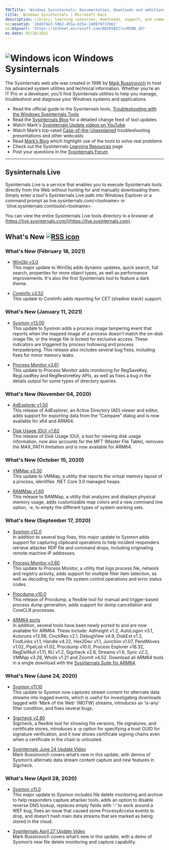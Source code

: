 ```yaml
---
TOCTitle: 'Windows Sysinternals: Documentation, downloads and additional resources'
title:  Windows Sysinternals | Microsoft Docs
description: Library, learning resources, downloads, support, and community. Evaluate and find out how to install, deploy, and maintain Windows with Sysinternals utilities.
ms:assetid: '2b0d74e3-5962-455a-b35a-248979737b61'
ms:mtpsurl: 'https://technet.microsoft.com/Bb545021(v=MSDN.10)'
ms.date: 02/18/2021
---
```


# ![Windows icon](/media/landing/sysinternals/Windows_logo_46x50px.png) Windows Sysinternals
The Sysinternals web site was created in 1996 by [Mark Russinovich](https://blogs.technet.microsoft.com/markrussinovich/) to host his advanced system utilities and technical information. Whether you’re an IT Pro or a developer, you’ll find Sysinternals utilities to help you manage, troubleshoot and diagnose your Windows systems and applications.
-   Read the official guide to the Sysinternals tools, [Troubleshooting with the Windows Sysinternals Tools](~/resources/troubleshooting-book.md)
-   Read the [Sysinternals Blog](https://techcommunity.microsoft.com/t5/Sysinternals-Blog/bg-p/Sysinternals-Blog) for a detailed change feed of tool updates
-   Watch Mark's [Sysinternals Update videos on YouTube](https://www.youtube.com/playlist?list=PLhFhDWFYccZ_GvdJ11NZwaBAhwDCWmni_)
-   Watch Mark’s top-rated [Case-of-the-Unexplained](~/resources/webcasts.md) troubleshooting presentations and other webcasts
-   Read [Mark’s Blog](https://techcommunity.microsoft.com/t5/Windows-Blog-Archive/bg-p/Windows-Blog-Archive/label-name/Mark%20Russinovich) which highlight use of the tools to solve real problems
-   Check out the Sysinternals [Learning Resources](~/resources/index.md) page
-   Post your questions in the [Sysinternals Forum](https://aka.ms/sysint-forums)

---
## Sysinternals Live ##
Sysinternals Live is a service that enables you to execute Sysinternals tools directly from the Web without hunting for and manually downloading them. Simply enter a tool's Sysinternals Live path into Windows Explorer or a command prompt as live.sysinternals.com/&lt;toolname&gt; or  \\\\live.sysinternals.com\tools\\&lt;toolname&gt;.

You can view the entire Sysinternals Live tools directory in a browser at [https://live.sysinternals.com/](https://live.sysinternals.com).

## What's New [![RSS icon](/media/landing/sysinternals/rss.gif)](https://techcommunity.microsoft.com/plugins/custom/microsoft/o365/custom-blog-rss?board=Sysinternals-Blog) ##

### What's New (February 18, 2021)

- [WinObj v3.0](~/downloads/winobj.md)  
This major update to WinObj adds dynamic updates, quick search, full search, properties for more object types, as well as performance improvements. It's also the first Sysinternals tool to feature a dark theme.

- [Coreinfo v3.52](~/downloads/coreinfo.md)  
This update to CoreInfo adds reporting for CET (shadow stack) support.

### What's New (January 11, 2021)

- [Sysmon v13.00](~/downloads/sysmon.md)  
This update to Sysmon adds a process image tampering event that reports when the mapped image of a process doesn’t match the on-disk image file, or the image file is locked for exclusive access. These indicators are triggered by process hollowing and process herpaderping. This release also includes several bug fixes, including fixes for minor memory leaks.

- [Process Monitor v3.61](~/downloads/procmon.md)  
This update to Process Monitor adds monitoring for RegSaveKey, RegLoadKey and RegRestoreKey APIs, as well as fixes a bug in the details output for some types of directory queries.

### What's New (November 04, 2020)

- [AdExplorer v1.50](~/downloads/adexplorer.md)  
This release of AdExplorer, an Active Directory (AD) viewer and editor, adds support for exporting data from the "Compare" dialog and is now available for x64 and ARM64.

- [Disk Usage (DU) v1.62](~/downloads/du.md)  
This release of Disk Usage (DU), a tool for viewing disk usage information, now also accounts for the MFT (Master File Table), removes the MAX_PATH limitation and is now available for ARM64.

### What's New (October 15, 2020)

- [VMMap v3.30](~/downloads/vmmap.md)  
This update to VMMap, a utility that reports the virtual memory layout of a process, identifies .NET Core 3.0 managed heaps.

- [RAMMap v1.60](~/downloads/rammap.md)  
This release to RAMMap, a utility that analyzes and displays physical memory usage, adds customizable map colors and a new command line option, -e, to empty the different types of system working sets.

### What's New (September 17, 2020)

- [Sysmon v12.0](~/downloads/sysmon.md)  
In addition to several bug fixes, this major update to Sysmon adds support for capturing clipboard operations to help incident responders retrieve attacker RDP file and command drops, including originating remote machine IP addresses.

- [Process Monitor v3.60](~/downloads/procmon.md)  
This update to Process Monitor, a utility that logs process file, network and registry activity, adds support for multiple filter item selection, as well as decoding for new file system control operations and error status codes.

- [Procdump v10.0](~/downloads/procdump.md)  
This release of Procdump, a flexible tool for manual and trigger-based process dump generation, adds support for dump cancellation and CoreCLR processes.

- [ARM64 ports](https://download.sysinternals.com/files/SysinternalsSuite-ARM64.zip)  
In addition, several tools have been newly ported to and are now available for ARM64. These include: AdInsight v1.2, AutoLogon v3.1, Autoruns v13.98, ClockRes v2.1, DebugView v4.9, DiskExt v1.2, FindLinks v1.1, Handle v4.22, Hex2Dec v1.1, Junction v1.07, PendMoves v1.02, PipeList v1.02, Procdump v10.0, Process Explorer v16.32, RegDelNull v1.11, RU v1.2, Sigcheck v2.8, Streams v1.6, Sync v2.2, VMMap v3.26, WhoIs v1.21 and ZoomIt v4.52. Download all ARM64 tools in a single download with the [Sysinternals Suite for ARM64](https://download.sysinternals.com/files/SysinternalsSuite-ARM64.zip).

### What's New (June 24, 2020) ###
  - [Sysmon v11.10](~/downloads/sysmon.md)  
This update to Sysmon now captures stream content for alternate data streams into logged events, which is useful for investigating downloads tagged with ‘Mark of the Web’ (MOTW) streams, introduces an ‘is-any’ filter condition, and fixes several bugs. 

  - [Sigcheck v2.80](~/downloads/sigcheck.md)  
Sigcheck, a flexible tool for showing file versions, file signatures, and certificate stores, introduces a -p option for specifying a trust GUID for signature verification, and it now shows certificate signing chains even when a certificate in the chain is untrusted. 

- [Sysinternals June 24 Update Video](https://youtu.be/HCZlJDKUqn0)  
Mark Russinovich covers what’s new in this update, with demos of Sysmon’s alternate data stream content capture and new features in Sigcheck.

### What's New (April 28, 2020) ###
  - [Sysmon v11.0](~/downloads/sysmon.md)  
This major update to Sysmon includes file delete monitoring and archive to help responders capture attacker tools, adds an option to disable reverse DNS lookup, replaces empty fields with ‘-‘ to work around a WEF bug, fixes an issue that caused some ProcessAccess events to drop, and doesn’t hash main data streams that are marked as being stored in the cloud. 

  - [Sysinternals April 27 Update Video](https://www.youtube.com/watch?v=_MUP4tgdM7s)  
    Mark Russinovich covers what’s new in this update, with a demo of Sysmon’s new file delete monitoring and capture capability.
